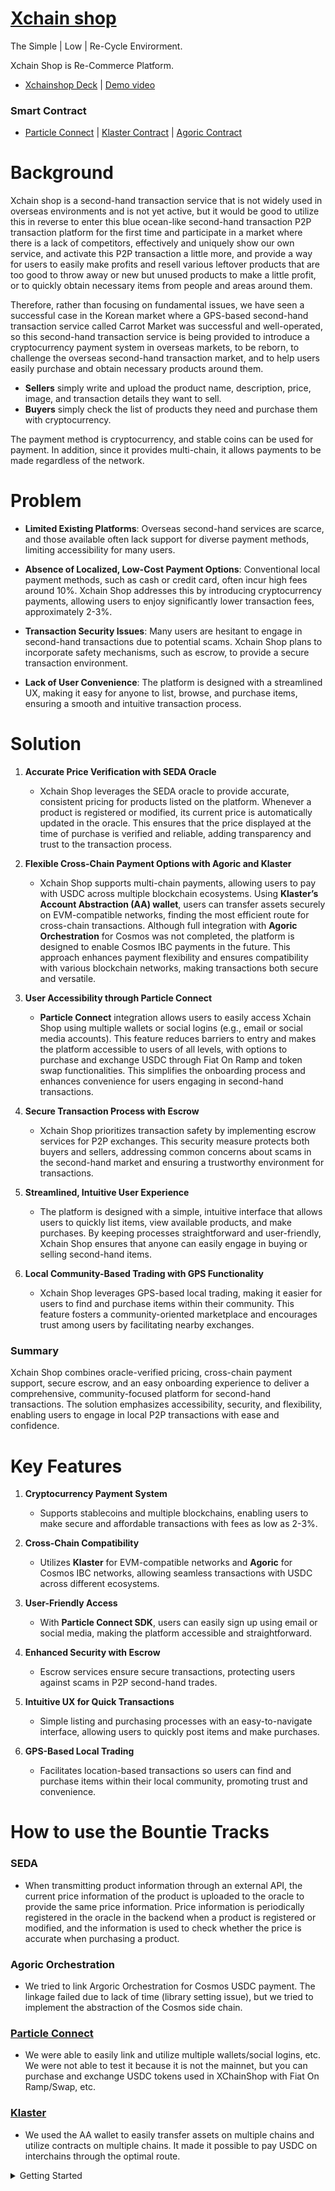 # [Xchain shop](https://xchainshop.vercel.app/)

The Simple | Low | Re-Cycle Envirorment.

Xchain Shop is Re-Commerce Platform.
- [Xchainshop Deck](https://www.canva.com/design/DAGVlSR0wkA/6xGTcVe_KUxmqTbo_LaCuA/edit?utm_content=DAGVlSR0wkA&utm_campaign=designshare&utm_medium=link2&utm_source=sharebutton) | [Demo video](https://youtu.be/dK1H0B30Nf4)

### Smart Contract
- [Particle Connect](https://github.com/juniahn-dev/xchainshop/blob/main/components/connectkit.tsx) | [Klaster Contract](https://github.com/juniahn-dev/xchainshop/blob/main/app/products/%5Bid%5D/page.tsx#L206) | [Agoric Contract]()

# Background

Xchain shop is a second-hand transaction service that is not widely used in overseas environments and is not yet active, but it would be good to utilize this in reverse to enter this blue ocean-like second-hand transaction P2P transaction platform for the first time and participate in a market where there is a lack of competitors, effectively and uniquely show our own service, and activate this P2P transaction a little more, and provide a way for users to easily make profits and resell various leftover products that are too good to throw away or new but unused products to make a little profit, or to quickly obtain necessary items from people and areas around them.

Therefore, rather than focusing on fundamental issues, we have seen a successful case in the Korean market where a GPS-based second-hand transaction service called Carrot Market was successful and well-operated, so this second-hand transaction service is being provided to introduce a cryptocurrency payment system in overseas markets, to be reborn, to challenge the overseas second-hand transaction market, and to help users easily purchase and obtain necessary products around them.

- **Sellers** simply write and upload the product name, description, price, image, and transaction details they want to sell.
- **Buyers** simply check the list of products they need and purchase them with cryptocurrency.

The payment method is cryptocurrency, and stable coins can be used for payment. In addition, since it provides multi-chain, it allows payments to be made regardless of the network.

# Problem

- **Limited Existing Platforms**: Overseas second-hand services are scarce, and those available often lack support for diverse payment methods, limiting accessibility for many users.

- **Absence of Localized, Low-Cost Payment Options**: Conventional local payment methods, such as cash or credit card, often incur high fees around 10%. Xchain Shop addresses this by introducing cryptocurrency payments, allowing users to enjoy significantly lower transaction fees, approximately 2-3%.

- **Transaction Security Issues**: Many users are hesitant to engage in second-hand transactions due to potential scams. Xchain Shop plans to incorporate safety mechanisms, such as escrow, to provide a secure transaction environment.

- **Lack of User Convenience**: The platform is designed with a streamlined UX, making it easy for anyone to list, browse, and purchase items, ensuring a smooth and intuitive transaction process.

# Solution

1. **Accurate Price Verification with SEDA Oracle**  
   - Xchain Shop leverages the SEDA oracle to provide accurate, consistent pricing for products listed on the platform. Whenever a product is registered or modified, its current price is automatically updated in the oracle. This ensures that the price displayed at the time of purchase is verified and reliable, adding transparency and trust to the transaction process.

2. **Flexible Cross-Chain Payment Options with Agoric and Klaster**  
   - Xchain Shop supports multi-chain payments, allowing users to pay with USDC across multiple blockchain ecosystems. Using **Klaster’s Account Abstraction (AA) wallet**, users can transfer assets securely on EVM-compatible networks, finding the most efficient route for cross-chain transactions. Although full integration with **Agoric Orchestration** for Cosmos was not completed, the platform is designed to enable Cosmos IBC payments in the future. This approach enhances payment flexibility and ensures compatibility with various blockchain networks, making transactions both secure and versatile.

3. **User Accessibility through Particle Connect**  
   - **Particle Connect** integration allows users to easily access Xchain Shop using multiple wallets or social logins (e.g., email or social media accounts). This feature reduces barriers to entry and makes the platform accessible to users of all levels, with options to purchase and exchange USDC through Fiat On Ramp and token swap functionalities. This simplifies the onboarding process and enhances convenience for users engaging in second-hand transactions.

4. **Secure Transaction Process with Escrow**  
   - Xchain Shop prioritizes transaction safety by implementing escrow services for P2P exchanges. This security measure protects both buyers and sellers, addressing common concerns about scams in the second-hand market and ensuring a trustworthy environment for transactions.

5. **Streamlined, Intuitive User Experience**  
   - The platform is designed with a simple, intuitive interface that allows users to quickly list items, view available products, and make purchases. By keeping processes straightforward and user-friendly, Xchain Shop ensures that anyone can easily engage in buying or selling second-hand items.

6. **Local Community-Based Trading with GPS Functionality**  
   - Xchain Shop leverages GPS-based local trading, making it easier for users to find and purchase items within their community. This feature fosters a community-oriented marketplace and encourages trust among users by facilitating nearby exchanges.

### Summary
Xchain Shop combines oracle-verified pricing, cross-chain payment support, secure escrow, and an easy onboarding experience to deliver a comprehensive, community-focused platform for second-hand transactions. The solution emphasizes accessibility, security, and flexibility, enabling users to engage in local P2P transactions with ease and confidence.

# Key Features

1. **Cryptocurrency Payment System**

   - Supports stablecoins and multiple blockchains, enabling users to make secure and affordable transactions with fees as low as 2-3%.

2. **Cross-Chain Compatibility**

   - Utilizes **Klaster** for EVM-compatible networks and **Agoric** for Cosmos IBC networks, allowing seamless transactions with USDC across different ecosystems.

3. **User-Friendly Access**

   - With **Particle Connect SDK**, users can easily sign up using email or social media, making the platform accessible and straightforward.

4. **Enhanced Security with Escrow**

   - Escrow services ensure secure transactions, protecting users against scams in P2P second-hand trades.

5. **Intuitive UX for Quick Transactions**

   - Simple listing and purchasing processes with an easy-to-navigate interface, allowing users to quickly post items and make purchases.

6. **GPS-Based Local Trading**
   - Facilitates location-based transactions so users can find and purchase items within their local community, promoting trust and convenience.

# How to use the Bountie Tracks
### SEDA 
- When transmitting product information through an external API, the current price information of the product is uploaded to the oracle to provide the same price information. Price information is periodically registered in the oracle in the backend when a product is registered or modified, and the information is used to check whether the price is accurate when purchasing a product. 

### Agoric Orchestration 
- We tried to link Argoric Orchestration for Cosmos USDC payment. The linkage failed due to lack of time (library setting issue), but we tried to implement the abstraction of the Cosmos side chain. 

### [Particle Connect](https://github.com/juniahn-dev/xchainshop/blob/main/components/connectkit.tsx)
- We were able to easily link and utilize multiple wallets/social logins, etc. We were not able to test it because it is not the mainnet, but you can purchase and exchange USDC tokens used in XChainShop with Fiat On Ramp/Swap, etc. 

### [Klaster](https://github.com/juniahn-dev/xchainshop/blob/main/app/products/%5Bid%5D/page.tsx#L206)
- We used the AA wallet to easily transfer assets on multiple chains and utilize contracts on multiple chains. It made it possible to pay USDC on interchains through the optimal route.

<details>
<summary>
  Getting Started
</summary>
<div markdown="1">
  
  This is a [Next.js](https://nextjs.org/) project bootstrapped with [`create-next-app`](https://github.com/vercel/next.js/tree/canary/packages/create-next-app).
  
  ## Getting Started
  
  First, run the development server:
  
  ```bash
  npm run dev
  # or
  yarn dev
  # or
  pnpm dev
  # or
  bun dev
  ```
  
  Open [http://localhost:3000](http://localhost:3000) with your browser to see the result.
  
  You can start editing the page by modifying `app/page.tsx`. The page auto-updates as you edit the file.
  
  This project uses [`next/font`](https://nextjs.org/docs/basic-features/font-optimization) to automatically optimize and load Inter, a custom Google Font.
  
  ## Learn More
  
  To learn more about Next.js, take a look at the following resources:
  
  - [Next.js Documentation](https://nextjs.org/docs) - learn about Next.js features and API.
  - [Learn Next.js](https://nextjs.org/learn) - an interactive Next.js tutorial.
  
  You can check out [the Next.js GitHub repository](https://github.com/vercel/next.js/) - your feedback and contributions are welcome!
  
  ## Deploy on Vercel
  
  The easiest way to deploy your Next.js app is to use the [Vercel Platform](https://vercel.com/new?utm_medium=default-template&filter=next.js&utm_source=create-next-app&utm_campaign=create-next-app-readme) from the creators of Next.js.
  
  Check out our [Next.js deployment documentation](https://nextjs.org/docs/deployment) for more details..

</div>
</details>

